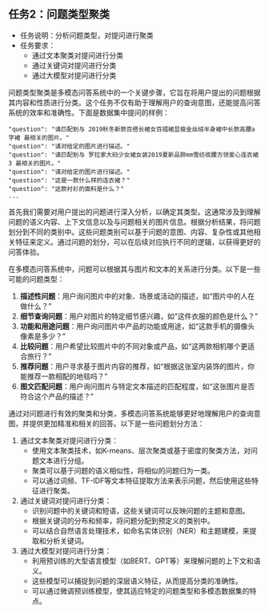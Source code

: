 ## 任务2：问题类型聚类
- 任务说明：分析问题类型，对提问进行聚类
- 任务要求：
    - 通过文本聚类对提问进行分类
    - 通过关键词对提问进行分类
    - 通过大模型对提问进行分类

问题类型聚类是多模态问答系统中的一个关键步骤，它旨在将用户提出的问题根据其内容和性质进行分类。这个任务不仅有助于理解用户的查询意图，还能提高问答系统的效率和准确性。下面是数据集中提问的样例：
```
"question": "请匹配到与 2019秋冬新款百搭长裙女百褶裙显瘦金丝绒半身裙中长款高腰a字裙 最相关的图片。"
"question": "请对给定的图片进行描述。"
"question": "请匹配到与 罗拉家大码少女裙女装2019夏新品胖mm雪纺收腰方领爱心连衣裙3 最相关的图片。"
"question": "请对给定的图片进行描述。"
"question": "这是一款什么样的连衣裙？"
"question": "这款衬衫的面料是什么？"
...
```
首先我们需要对用户提出的问题进行深入分析，以确定其类型。这通常涉及到理解问题的语义内容、上下文信息以及与问题相关的图片信息。根据分析结果，将问题划分到不同的类别中。这些问题类别可以基于问题的意图、内容、复杂性或其他相关特征来定义。通过问题的划分，可以在后续对应执行不同的逻辑，以获得更好的问答体验。

在多模态问答系统中，问题可以根据其与图片和文本的关系进行分类。以下是一些可能的问题类型：
1. **描述性问题**：用户询问图片中的对象、场景或活动的描述，如“图片中的人在做什么？”
2. **细节查询问题**：用户对图片的特定细节感兴趣，如“这件衣服的颜色是什么？”
3. **功能和用途问题**：用户询问图片中产品的功能或用途，如“这款手机的摄像头像素是多少？”
4. **比较问题**：用户希望比较图片中的不同对象或产品，如“这两款相机哪个更适合旅行？”
5. **推荐问题**：用户寻求基于图片内容的推荐，如“根据这张室内装饰的图片，你能推荐一款相配的地毯吗？”
6. **图文匹配问题**：用户询问图片与特定文本描述的匹配程度，如“这张图片是否符合这个产品的描述？”

通过对问题进行有效的聚类和分类，多模态问答系统能够更好地理解用户的查询意图，并提供更加精准和相关的回答。以下是一些问题划分方法：
1. 通过文本聚类对提问进行分类：
    - 使用文本聚类技术，如K-means、层次聚类或基于密度的聚类方法，对问题文本进行分组。
    - 聚类可以基于问题的语义相似性，将相似的问题归为一类。
    - 可以通过词频、TF-IDF等文本特征提取方法来表示问题，然后使用这些特征进行聚类。
2. 通过关键词对提问进行分类：
    - 识别问题中的关键词和短语，这些关键词可以反映问题的主题和意图。
    - 根据关键词的分布和频率，将问题分配到预定义的类别中。
    - 可以结合自然语言处理技术，如命名实体识别（NER）和主题建模，来提取和分析关键词。
3. 通过大模型对提问进行分类：
    - 利用预训练的大型语言模型（如BERT、GPT等）来理解问题的上下文和语义。
    - 这些模型可以捕捉到问题的深层语义特征，从而提高分类的准确性。
    - 可以通过微调预训练模型，使其适应特定的问题类型和多模态数据集的特点。
